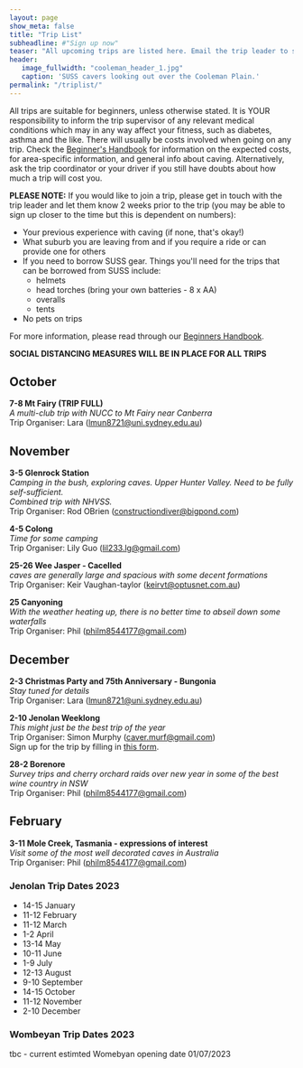 ```yaml
---
layout: page
show_meta: false
title: "Trip List"
subheadline: #"Sign up now"
teaser: "All upcoming trips are listed here. Email the trip leader to sign up."
header:
   image_fullwidth: "cooleman_header_1.jpg"
   caption: 'SUSS cavers looking out over the Cooleman Plain.'
permalink: "/triplist/"
---
```


<!-- To Do convert this to auto genarage from a yaml file -->

All trips are suitable for beginners, unless otherwise stated.  It is YOUR responsibility to inform the trip supervisor of any relevant medical
conditions which may in any way affect your fitness, such as diabetes,
asthma and the like. There will usually be costs involved when going on any trip. Check the <a href="/assets/handbook.pdf">Beginner's Handbook</a>
for information on the expected costs, for area-specific information, and general info about caving. Alternatively, ask the trip coordinator or your driver
if you still have doubts about how much a trip will cost you.

**PLEASE NOTE:**
If you would like to join a trip, please get in touch with the trip leader and let them know 2 weeks prior to the trip (you may be able to sign up closer to the time but this is dependent on numbers):

-   Your previous experience with caving (if none, that's okay!)
-   What suburb you are leaving from and if you require a ride or can provide one for others
-   If you need to borrow SUSS gear. Things you'll need for the trips that can be borrowed from SUSS include:
    -   helmets
    -   head torches (bring your own batteries - 8 x AA)
    -   overalls
    -   tents
- No pets on trips

For more information, please read through our [Beginners Handbook](/assets/handbook.pdf).

**SOCIAL DISTANCING MEASURES WILL BE IN PLACE FOR ALL TRIPS**   

## October

**7-8 Mt Fairy (TRIP FULL)**  
*A multi-club trip with NUCC to Mt Fairy near Canberra*  
Trip Organiser: Lara (lmun8721@uni.sydney.edu.au)  

## November

**3-5 Glenrock Station**  
*Camping in the bush, exploring caves. Upper Hunter Valley. Need to be fully self-sufficient.*   
*Combined trip with NHVSS.*  
Trip Organiser: Rod OBrien (constructiondiver@bigpond.com)  

**4-5 Colong**  
*Time for some camping*  
Trip Organiser: Lily Guo (lil233.lg@gmail.com)  

**25-26 Wee Jasper -  Cacelled**  
*caves are generally large and spacious with some decent formations*  
Trip Organiser: Keir Vaughan-taylor (keirvt@optusnet.com.au)  

**25 Canyoning**  
*With the weather heating up, there is no better time to abseil down some waterfalls*  
Trip Organiser: Phil (philm8544177@gmail.com)  

## December

**2-3 Christmas Party and 75th Anniversary - Bungonia**  
*Stay tuned for details*  
Trip Organiser: Lara (lmun8721@uni.sydney.edu.au)  

**2-10 Jenolan Weeklong**  
*This might just be the best trip of the year*  
Trip Organiser: Simon Murphy (caver.murf@gmail.com)  
Sign up for the trip by filling in [this form](https://docs.google.com/forms/d/e/1FAIpQLScsJIs5u_EEYzd-OuFJ7aG_vbXaUBlDjMdVw-KbzrRQ52tWeg/viewform?usp=sf_link). 

**28-2 Borenore**  
*Survey trips and cherry orchard raids over new year in some of the best wine country in NSW*  
Trip Organiser: Phil (philm8544177@gmail.com)  

## February

**3-11 Mole Creek, Tasmania - expressions of interest**  
*Visit some of the most well decorated caves in Australia*  
Trip Organiser: Phil (philm8544177@gmail.com)  

### Jenolan Trip Dates 2023  

- 14-15 January
- 11-12 February
- 11-12 March
- 1-2 April
- 13-14 May
- 10-11 June
- 1-9 July
- 12-13 August
- 9-10 September
- 14-15 October
- 11-12 November
- 2-10 December

### Wombeyan Trip Dates 2023

tbc - current estimted Womebyan opening date 01/07/2023
